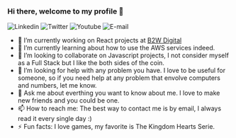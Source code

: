 ### Hi there, welcome to my profile 👋

![Linkedin](https://img.shields.io/badge/-Linkedin-blue?style=flat-square&logo=Linkedin&logoColor=white&link=https://www.linkedin.com/in/emmanuel-kant-duarte/)
![Twitter](https://img.shields.io/badge/-Twitter-blue?style=flat-square&logo=Twitter&logoColor=white&link=https://twitter.com/emmanuelkantf)
![Youtube](https://img.shields.io/badge/-Youtube-c14438?style=flat-square&logo=Youtube&logoColor=white&link=https://www.youtube.com/channel/UCKvqGl-t1u5DgH7BGshEq0w)
![E-mail](https://img.shields.io/badge/-Email-c14438?style=flat-square&logo=Gmail&logoColor=white&link=mailto:emmanuelkant.duarte@gmail.com)

- 🔭 I’m currently working on React projects at [B2W Digital](https://ri.b2w.digital/en) 
- 🌱 I’m currently learning about how to use the AWS services indeed.
- 👯 I’m looking to collaborate on Javascript projects, I not consider myself as a Full Stack but I like the both sides of the coin.
- 🤔 I’m looking for help with any problem you have. I love to be useful for someone, so if you need help at any problem that envolve computers and numbers, let me know.
- 💬 Ask me about everthing you want to know about me. I love to make new friends and you could be one.
- 📫 How to reach me: The best way to contact me is by email, I always read it every single day :)
- ⚡ Fun facts: I love games, my favorite is The Kingdom Hearts Serie. 
